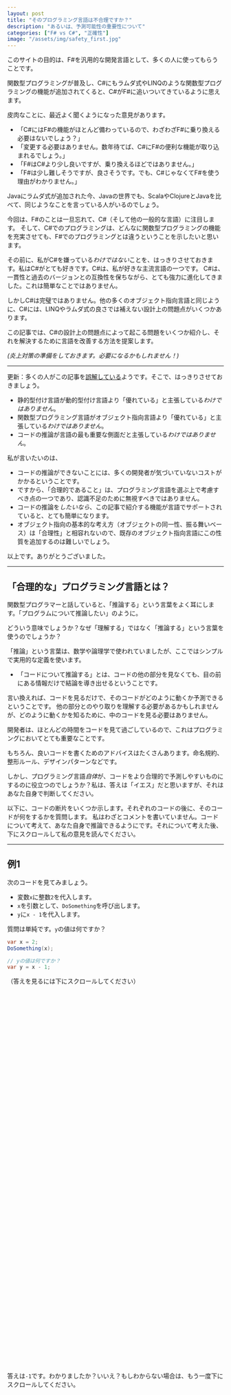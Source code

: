 ```yaml
---
layout: post
title: "そのプログラミング言語は不合理ですか？"
description: "あるいは、予測可能性の重要性について"
categories: ["F# vs C#", "正確性"]
image: "/assets/img/safety_first.jpg"
---
```


このサイトの目的は、F#を汎用的な開発言語として、多くの人に使ってもらうことです。

関数型プログラミングが普及し、C#にもラムダ式やLINQのような関数型プログラミングの機能が追加されてくると、C#がF#に追いついてきているように思えます。

皮肉なことに、最近よく聞くようになった意見があります。

* 「C#にはF#の機能がほとんど備わっているので、わざわざF#に乗り換える必要はないでしょう？」
* 「変更する必要はありません。数年待てば、C#にF#の便利な機能が取り込まれるでしょう。」
* 「F#はC#より少し良いですが、乗り換えるほどではありません。」
* 「F#は少し難しそうですが、良さそうです。でも、C#じゃなくてF#を使う理由がわかりません。」

Javaにラムダ式が追加された今、Javaの世界でも、ScalaやClojureとJavaを比べて、同じようなことを言っている人がいるのでしょう。

今回は、F#のことは一旦忘れて、C#（そして他の一般的な言語）に注目します。
そして、C#でのプログラミングは、どんなに関数型プログラミングの機能を充実させても、F#でのプログラミングとは違うということを示したいと思います。

その前に、私がC#を嫌っている*わけではない*ことを、はっきりさせておきます。私はC#がとても好きです。C#は、私が好きな主流言語の一つです。
C#は、一貫性と過去のバージョンとの互換性を保ちながら、とても強力に進化してきました。これは簡単なことではありません。

しかしC#は完璧ではありません。他の多くのオブジェクト指向言語と同じように、C#には、LINQやラムダ式の良さでは補えない設計上の問題点がいくつかあります。

この記事では、C#の設計上の問題点によって起こる問題をいくつか紹介し、それを解決するために言語を改善する方法を提案します。

*(炎上対策の準備をしておきます。必要になるかもしれません！)*

----

更新：多くの人がこの記事を[誤解している](https://www.washingtonpost.com/local/serious-reading-takes-a-hit-from-online-scanning-and-skimming-researchers-say/2014/04/06/088028d2-b5d2-11e3-b899-20667de76985_story.html)ようです。そこで、はっきりさせておきましょう。

* 静的型付け言語が動的型付け言語より「優れている」と主張している*わけではありません*。
* 関数型プログラミング言語がオブジェクト指向言語より「優れている」と主張している*わけではありません*。
* コードの推論が言語の最も重要な側面だと主張している*わけではありません*。
 
私が言いたいのは、

* コードの推論ができないことには、多くの開発者が気づいていないコストがかかるということです。
* ですから、「合理的であること」は、プログラミング言語を選ぶ上で考慮すべき点の一つであり、認識不足のために無視すべきではありません。
* コードの推論を*したいなら*、この記事で紹介する機能が言語でサポートされていると、とても簡単になります。
* オブジェクト指向の基本的な考え方（オブジェクトの同一性、振る舞いベース）は「合理性」と相容れないので、既存のオブジェクト指向言語にこの性質を追加するのは難しいでしょう。

以上です。ありがとうございました。




----

## 「合理的な」プログラミング言語とは？

関数型プログラマーと話していると、「推論する」という言葉をよく耳にします。「プログラムについて推論したい」のように。

どういう意味でしょうか？なぜ「理解する」ではなく「推論する」という言葉を使うのでしょうか？

「推論」という言葉は、数学や論理学で使われていましたが、ここではシンプルで実用的な定義を使います。

* 「コードについて推論する」とは、コードの他の部分を見なくても、目の前にある情報だけで結論を導き出せるということです。

言い換えれば、コードを見るだけで、そのコードがどのように動くか予測できるということです。
他の部分とのやり取りを理解する必要があるかもしれませんが、どのように動くかを知るために、中のコードを見る必要はありません。

開発者は、ほとんどの時間をコードを見て過ごしているので、これはプログラミングにおいてとても重要なことです。

もちろん、良いコードを書くためのアドバイスはたくさんあります。命名規約、整形ルール、デザインパターンなどです。

しかし、プログラミング言語*自体*が、コードをより合理的で予測しやすいものにするのに役立つのでしょうか？私は、答えは「イエス」だと思いますが、それはあなた自身で判断してください。

以下に、コードの断片をいくつか示します。それぞれのコードの後に、そのコードが何をするかを質問します。
私はわざとコメントを書いていません。コードについて考えて、あなた自身で推論できるようにです。それについて考えた後、下にスクロールして私の意見を読んでください。

-----

## 例1

次のコードを見てみましょう。

* 変数`x`に整数`2`を代入します。
* `x`を引数として、`DoSomething`を呼び出します。
* `y`に`x - 1`を代入します。

質問は単純です。`y`の値は何ですか？

```csharp
var x = 2;
DoSomething(x);

// yの値は何ですか？
var y = x - 1;
```

（答えを見るには下にスクロールしてください）

<br><br><br><br><br><br><br><br><br><br><br><br><br><br><br><br><br>
<br><br><br><br><br><br><br><br><br><br><br><br><br><br><br><br><br>
<br><br><br><br><br><br><br><br><br><br><br><br><br><br><br><br><br>


答えは`-1`です。わかりましたか？いいえ？もしわからない場合は、もう一度下にスクロールしてください。

<br><br><br><br><br><br><br><br><br><br><br><br><br><br><br><br><br>
<br><br><br><br><br><br><br><br><br><br><br><br><br><br><br><br><br>
<br><br><br><br><br><br><br><br><br><br><br><br><br><br><br><br><br>

ひっかけ問題でした！ このコードは、実はJavaScriptです。

全体は次のとおりです。

```csharp
function DoSomething (foo) { x = false}

var x = 2;
DoSomething(x);
var y = x - 1;
```

最低ですね。`DoSomething`は、パラメータを使わずに、`x`に直接アクセスし、それをブール値に変えてしまいます。
そして、`x`から1を引くと、`x`は`false`から`0`に型変換されるので、`y`は`-1`になります。

本当にひどいですよね。言語について誤解させてしまい申し訳ありませんが、言語が予測できない動きをすると、どれほど面倒なことかを示したかっただけです。

JavaScriptはとても便利で重要な言語です。しかし、[合理性](https://stackoverflow.com/a/1995298/1136133)がJavaScriptの[強み](../assets/img/javascript-the-good-parts.jpg)の一つだと主張する人はいないでしょう。
実際、動的な型付け言語のほとんどは、このように[推論しにくい癖](https://www.destroyallsoftware.com/talks/wat)があります。

静的な型付けと適切なスコープ規則のおかげで、C#ではこのようなことは起こりません（無理やりやろうとしない限り）。
C#では、型が正しく一致しないと、実行時にエラーが起こるのではなく、コンパイル時にエラーが起こります。

言い換えれば、C#はJavaScriptよりもはるかに予測しやすいということです。静的型付けの利点です。

これで、言語を予測しやすくするための最初の要件がわかりました。


*__言語を予測可能にするには__*：

1. 変数の型は変更できないようにする。

JavaScriptと比べると、C#は良さそうです。しかし、まだ終わりではありません。

<br><br><br>

*更新：これは、確かに馬鹿げた例です。今思えば、もっと良い例を選ぶべきでした。
分別のある人なら、こんなことはしないことはわかっています。それでも、ポイントは変わりません。JavaScriptは、暗黙の型変換で愚かなことをするのを防いでくれないのです。*

-----

## 例2

次は、全く同じデータを持つ、同じ`Customer`クラスのインスタンスを2つ作ってみます。

さて、この2つは等しいでしょうか？

```csharp
// 2つの顧客を作る
var cust1 = new Customer(99, "J Smith");
var cust2 = new Customer(99, "J Smith");

// true それとも false?
cust1.Equals(cust2);
```

(答えを見るには下にスクロールしてください)

<br><br><br><br><br><br><br><br><br><br><br><br><br><br><br><br><br>
<br><br><br><br><br><br><br><br><br><br><br><br><br><br><br><br><br>
<br><br><br><br><br><br><br><br><br><br><br><br><br><br><br><br><br>


```csharp
// true それとも false?
cust1.Equals(cust2);
```

さあ、どうでしょう？ これは`Customer`クラスがどのように作られているかによって違います。 このコードは*予測できません*。

少なくとも、クラスが`IEquatable`を実装しているかどうかを確認する必要があります。
そして、実際に何が起こっているのかを正確に知るには、クラスの中身を見る必要があるでしょう。

*でも、なぜこれが問題になるのでしょう？*

こう考えてみてください。

* これまで、インスタンスを等しくしたくないと思ったことはどのくらいありましたか？
* これまで、`Equals`メソッドをオーバーライドする必要があったことはどのくらいありましたか？
* これまで、`Equals`メソッドをオーバーライドするのを*忘れた*ためにバグが発生したことはどのくらいありましたか？
* これまで、`GetHashCode`の実装を誤ったためにバグが発生したことはどのくらいありましたか？（比較対象のフィールドが変更されたときに変更するのを忘れたなど）

オブジェクトが等しいかどうかを判断する際、デフォルトでは値を比較するようにして、参照の比較が必要な場合のみ特別な処理を行うようにするのはどうでしょうか？

リストに別の項目を追加しましょう。

*__言語を予測可能にするには__*：

1. 変数の型は変更できないようにする。
2. **同じ値を持つオブジェクトは、デフォルトで等しくする。**

-----

## 例3

次は、全く同じデータを持つ2つのオブジェクトを作りますが、異なるクラスのインスタンスにします。

さて、ここでまた同じ質問です。この2つは等しいでしょうか？

```csharp
// 顧客と注文を作る
var cust = new Customer(99, "J Smith");
var order = new Order(99, "J Smith");

// true それとも false?
cust.Equals(order);
```

(答えを見るには下にスクロールしてください)

<br><br><br><br><br><br><br><br><br><br><br><br><br><br><br><br><br>
<br><br><br><br><br><br><br><br><br><br><br><br><br><br><br><br><br>
<br><br><br><br><br><br><br><br><br><br><br><br><br><br><br><br><br>


```csharp
// true それとも false?
cust.Equals(order);
```

そんな比較に意味はありません！ これはほぼ確実にバグです！そもそも、なぜ2つの異なるクラスを比較するのでしょうか？

オブジェクト自体を比較するのではなく、名前やIDを比較してください。異なる型のオブジェクトを比較することは、コンパイルエラーになるべきです。

もしコンパイルエラーにならないのであれば、それはなぜでしょうか？ たぶん、あなたは間違った変数名を使ってしまっただけなのに、コードに微妙なバグが潜んでしまうことになります。 なぜ言語はそんなことを許してしまうのでしょうか？

リストに別の項目を追加しましょう。

*__言語を予測可能にするには__*：

1. 変数の型は変更できないようにする。
2. 同じ値を持つオブジェクトは、デフォルトで等しくする。
3. **異なる型のオブジェクトを比較すると、コンパイル時エラーになる。**

<br><br><br>
 
*更新：多くの人が、継承関係にあるクラスを比較するときにこれが必要だと指摘しています。もちろん、その通りです。
しかし、この機能のコストは何でしょうか？サブクラスを比較する機能は得られますが、うっかりミスによるエラーを検出する機能は失われます。*

*実際にはどちらが重要でしょうか？それはあなたが決めることです。私は現状維持には利点だけでなくコストも伴うことを明確にしたかっただけです。*

-----

## 例4

このコードでは、`Customer`インスタンスを作るだけです。本当にそれだけ。これ以上シンプルなコードはありません。

```csharp
// 顧客を作成する
var cust = new Customer();

// 期待される出力は？
Console.WriteLine(cust.Address.Country);
```

さて、質問です。`WriteLine`の出力はどうなるでしょうか？

(答えを見るには下にスクロールしてください)

<br><br><br><br><br><br><br><br><br><br><br><br><br><br><br><br><br>
<br><br><br><br><br><br><br><br><br><br><br><br><br><br><br><br><br>
<br><br><br><br><br><br><br><br><br><br><br><br><br><br><br><br><br>



```csharp
// 期待される出力は？
Console.WriteLine(cust.Address.Country);
```

さあ、どうなるでしょう？

これは、`Address`プロパティがnullかどうかによって変わります。そして、それを知るには、また`Customer`クラスの中身を見なければなりません。

コンストラクターは、オブジェクトを作るときにすべてのフィールドを初期化するべきだというベストプラクティスはありますが、
なぜ言語はそれを強制しないのでしょうか？

もしアドレスが必要なら、コンストラクターで必須にすれば良いのです。
そして、アドレスが必ずしも必要ないなら、`Address`プロパティはオプションで、値がない場合もあることを明確に示すべきです。

リストに項目をもう一つ追加しましょう。

*__言語を予測可能にするには__*：

1. 変数の型は変更できないようにする。
2. 同じ値を持つオブジェクトは、デフォルトで等しくする。
3. 異なる型のオブジェクトを比較すると、コンパイル時エラーになる。
4. **オブジェクトは*常に*有効な状態に初期化されなければならない。そうでない場合はコンパイル時エラーになる。**

-----

## 例5

次の例では、こんなことをやってみます。

* まず、顧客を作ります。
* それを、ハッシュを使った集合に追加します。
* そして、その顧客オブジェクトで何らかの処理を行います。
* 最後に、その顧客がまだ集合に含まれているかどうかを確認します。

何が問題になる可能性があるでしょうか？

```csharp
// 顧客を作成する
var cust = new Customer(99, "J Smith");

// 集合に追加する
var processedCustomers = new HashSet<Customer>();
processedCustomers.Add(cust);

// 処理を行う
ProcessCustomer(cust);

// 集合に顧客が含まれているか？ true それとも false?
processedCustomers.Contains(cust);
```

では、このコードの最後で、集合に顧客はまだ含まれているでしょうか？

(答えを見るには下にスクロールしてください)

<br><br><br><br><br><br><br><br><br><br><br><br><br><br><br><br><br>
<br><br><br><br><br><br><br><br><br><br><br><br><br><br><br><br><br>
<br><br><br><br><br><br><br><br><br><br><br><br><br><br><br><br><br>


```csharp
// 集合に顧客が含まれているか？
processedCustomers.Contains(cust);
```

もしかしたら含まれているかもしれませんし、含まれていないかもしれません。

これは2つの要素に依存します。

* 1つ目は、顧客のハッシュコードが、IDなどの*可変*フィールドに依存しているかどうかです。
* 2つ目は、`ProcessCustomer`がこのフィールドを変更するかどうかです。

もしこれらの条件が両方とも当てはまる場合、ハッシュ値は変更されてしまい、顧客は集合から見かけ上消えてしまいます（実際にはまだどこかに残っているのですが！）。

これは、パフォーマンスやメモリ使用量に微妙な問題を引き起こす可能性があります（例えば、集合がキャッシュとして使われている場合など）。

プログラミング言語はどうすればこの問題を防ぐことができるでしょうか？

1つの方法は、`GetHashCode`で使用されるフィールドまたはプロパティは不変でなければならないが、他のプロパティは可変でもよいとすることです。しかし、それは実際には非現実的です。

代わりに、`Customer`クラス全体を不変にする方が良いでしょう！

`Customer`クラスが不変であり、`ProcessCustomer`が変更を加えたい場合は、顧客の*新しいバージョン*を返す必要があり、コードは次のようになります。

```csharp
// 顧客を作成する
var cust = new ImmutableCustomer(99, "J Smith");

// 集合に追加する
var processedCustomers = new HashSet<ImmutableCustomer>();
processedCustomers.Add(cust);

// 処理を行い、変更を返す
var changedCustomer = ProcessCustomer(cust);

// true それとも false?
processedCustomers.Contains(cust);
```

`ProcessCustomer`の行が以下のように変更されていることに注目してください。

```csharp
var changedCustomer = ProcessCustomer(cust);
```

`ProcessCustomer`が何かを変更したことは、このコードを見るだけで明らかです。
`ProcessCustomer`が何も変更*しなかった*場合、オブジェクトを返す必要はまったくありません。

質問に戻ると、この実装では、`ProcessCustomer`が何をするかに関係なく、元の顧客が集合に含まれていることが保証されていることは明らかです。

もちろん、新しいものと古いもののどちらを（または両方）集合に入れるべきかという問題は解決しません。
しかし、可変の顧客を使う実装とは異なり、この問題は明確になり、見落とされることはありません。

というわけで、[不変性は最高](https://stackoverflow.com/a/4763485/1136133)！

リストに項目をもう一つ追加しましょう。

*__言語を予測可能にするには__*：

1. 変数の型は変更できないようにする。
2. 同じ値を持つオブジェクトは、デフォルトで等しくする。
3. 異なる型のオブジェクトを比較すると、コンパイル時エラーになる。
4. オブジェクトは*常に*有効な状態に初期化されなければならない。そうでない場合はコンパイル時エラーになる。
5. **作成後は、オブジェクトとコレクションは*不変*でなければならない。**

不変性についてのちょっとしたジョーク：

> 「電球を変えるには何人のHaskellプログラマーが必要ですか？」

> 「Haskellプログラマーは電球を“変え”ません。“取り替え”ます。それも、家ごとそっくり“取り替え”なければなりません。」

ほぼ完了ですが、あと一つだけ残っています！

-----

## 例6

最後の例では、`CustomerRepository`から顧客を取得してみましょう。

```csharp
// リポジトリを作成する
var repo = new CustomerRepository();

// IDで顧客を検索する
var customer = repo.GetById(42);

// 期待される出力は？
Console.WriteLine(customer.Id);
```

では、質問です。`customer = repo.GetById(42)`を実行した後、`customer.Id`の値は何でしょうか？

(答えを見るには下にスクロールしてください)

<br><br><br><br><br><br><br><br><br><br><br><br><br><br><br><br><br>
<br><br><br><br><br><br><br><br><br><br><br><br><br><br><br><br><br>
<br><br><br><br><br><br><br><br><br><br><br><br><br><br><br><br><br>


```csharp
var customer = repo.GetById(42);

// 期待される出力は？
Console.WriteLine(customer.Id);
```

もちろん、場合によりますよね。

`GetById`のメソッドシグネチャを見ると、常に`Customer`を返すように見えます。でも、*本当に*そうでしょうか？

顧客が見つからない場合はどうなるのでしょう？ `repo.GetById`は`null`を返すのでしょうか？ 例外をスローするのでしょうか？ 今のコードを見るだけでは、わかりません。

特に、`null`を返すのは最悪です。 `null`は`Customer`のふりをしておいて、コンパイラに怒られることなく`Customer`変数に代入できます。
ところが、いざ何かしようとすると、邪悪な笑い声とともに、あなたの顔の前で爆発します。残念ながら、このコードからnullが返されるかどうかは、見分けることができません。

例外処理の方がまだマシです。少なくとも型指定されていて、コンテキスト情報が含まれているからです。 しかし、メソッドシグネチャを見ても、どんな例外がスローされるのかはわかりません。 
確実に知るには、ソースコードの中身を見るしかありません（運が良ければ最新のドキュメントもあるでしょう）。

では、もし言語が`null`も例外も許さないとしたらどうでしょう？ どうすれば良いのでしょうか？

答えは、顧客*または*エラーのいずれかを含む特別なクラスを返すように強制することです。

```csharp
// リポジトリを作成する
var repo = new CustomerRepository();

// IDで顧客を検索し、
// CustomerOrError結果を返す
var customerOrError = repo.GetById(42);
```

この「customerOrError」という結果を処理するコードは、それがどんな種類の結果なのかをテストし、それぞれの場合を個別に処理する必要があります。

```csharp
// 両方のケースを処理する
if (customerOrError.IsCustomer)
    Console.WriteLine(customerOrError.Customer.Id);

if (customerOrError.IsError)
    Console.WriteLine(customerOrError.ErrorMessage);
```

これは、ほとんどの関数型言語で採用されているアプローチです。 直和型など、この手法をサポートする便利な機能があれば、言語として役立ちますが、
たとえなくても、コードの動作を明確にしたい場合は、このアプローチが唯一の方法です。（この手法の詳細については、[こちら](https://fsharpforfunandprofit.com/rop/)をご覧ください。）

これで、リストに最後の2つの項目を追加できました。

*__言語を予測可能にするには__*：

1. 変数の型は変更できないようにする。
2. 同じ値を持つオブジェクトは、デフォルトで等しくする。
3. 異なる型のオブジェクトを比較すると、コンパイル時エラーになる。
4. オブジェクトは*常に*有効な状態に初期化されなければならない。そうでない場合はコンパイル時エラーになる。
5. 作成後は、オブジェクトとコレクションは*不変*でなければならない。
6. **nullは許可されない。**
7. **欠落データまたはエラーは、関数シグネチャで明示的にする必要がある。**

グローバル変数、副作用、キャストなどの誤用を示すコードスニペットをもっと紹介することもできますが、この辺りでやめておきましょう。もうお分かりいただけたかと思います！

## あなたのプログラミング言語は*これ*ができますか？

プログラミング言語にこれらの追加を行うことで、より合理的になることは明らかだと思います。

残念ながら、C#のような主流のオブジェクト指向言語は、これらの機能を追加する可能性は非常に低いです。

まず、既存のコードすべてに大きな変更を加えることになります。

さらに、これらの変更の多くは、オブジェクト指向プログラミングモデル自体と根本的に矛盾しています。

たとえば、オブジェクト指向モデルでは、オブジェクトの同一性が最も重要なので、*当然*参照による等価性がデフォルトになります。

また、オブジェクト指向の観点からは、2つのオブジェクトをどのように比較するかは、完全にオブジェクト自体に委ねられます。 オブジェクト指向は多態的な振る舞いに関するものであり、コンパイラが口出しすべきではありません！
同様に、オブジェクトをどのように構築して初期化するかも、完全にオブジェクト自体に委ねられます。 何が許可されるべきか、許可されるべきでないかについての規則はありません。

最後に、静的に型付けされたオブジェクト指向言語に、項目4の初期化制約を実装せずに、null非許容参照型を追加することは非常に困難です。
Eric Lippert氏が述べているように、[「null非許容性は、12年後に後付けしたいものではなく、最初から型システムに組み込みたいものです」](https://blog.coverity.com/2013/11/20/c-non-nullable-reference-types/)。

対照的に、ほとんどの関数型プログラミング言語は、これらの「予測可能性が高い」機能を言語の中核部分として備えています。

たとえば、F#では、リストされている項目の1つを除くすべてが言語に組み込まれています。

1. 値は型を変更できません。（これは、たとえばintからfloatへの暗黙的なキャストも含まれます）。
2. 同じ内部データを持つレコードは、デフォルトで等しくなります。
3. 異なる型の値を比較することは、コンパイル時エラーです。
4. 値は*必ず*有効な状態に初期化する必要があります。そうでない場合はコンパイル時エラーになります。
5. 作成後、値はデフォルトで不変です。
6. 一般的に、nullは許可されません。

項目7はコンパイラによって強制されるものではありません。しかし、一般的には、エラーを返すために例外ではなく判別共用体（直和型）が使われます。
その結果、関数シグネチャは、どのようなエラーが発生する可能性があるのかを正確に示すことができるのです。

確かに、F# を使う場合でも、まだ注意すべき点はたくさんあります。例えば、可変の値を使うことも*できます*し、例外を生成してスローすることも*できます*。また、F# 以外のコードから null が渡される場合もあるでしょう。

しかし、F# では、このようなコードは一般的ではなく、むしろ「コードの臭い」と見なされます。

Haskellなどの他の言語は、F#よりもさらに純粋です（したがって、より合理的です）。 しかし、Haskellプログラムでさえ完璧ではありません。

実際、*完全に*推論可能でありながら実用的な言語はありません。 しかしそれでも、一部の言語は確かに他の言語よりも合理的です。

多くの人が関数型スタイルのコードに熱中する（たとえそれが[奇妙な記号](https://gist.github.com/folone/6089236)でいっぱいだったとしても、「シンプル」と呼ぶ）、その理由の一つはまさにこれだと思います。
不変性、副作用の欠如、そして他のすべての関数型プログラミングの原則は、連携して作用し、コードの合理性と予測可能性を高めます。
その結果、認知的な負担が軽減され、目の前のコードのみに集中できるようになるのです。


## ラムダ式は解決策ではありません

ここまで読んで、私が提案した改善点が、ラムダ式や高階関数といった言語の拡張とは関係ないことは、もうお分かりでしょう。

つまり、私が合理性に注目するということは、**言語で*何ができるか*よりも、言語で*何ができないか*の方に関心がある**ということです。
私は、間違って愚かなことをしてしまうのを防いでくれる言語を求めているのです。

言い換えれば、もしnullを許容しない言語Aと、高階型をサポートしているけれどnullを簡単に許容してしまう言語Bのどちらかを選ばなければならないとしたら、
私は迷わず言語Aを選びます。

## よくある質問

いくつか予想される質問に答えておきましょう。

**質問：例として挙げているコードは、ちょっと不自然じゃないですか？注意深くコーディングして、良いプラクティスに従えば、これらの機能がなくても安全なコードは書けますよね？**

はい、その通りです。安全なコードを書けないとは言ってません。しかし、この記事は安全なコードを書くことではなく、コードについて*推論する*ことについてです。コードについて推論するのと、安全なコードを書くのとは、違います。

注意深くコーディングすれば安全なコードを書ける、ということではありません。注意を怠ったときに何が起こるか、ということです！
つまり、*プログラミング言語*は（コーディングガイドライン、テスト、IDE、開発プラクティスではなく）、コードについて推論するためのサポートを提供してくれるのでしょうか？

**質問：あなたは、言語はこれらの機能を持つ*べき*だと言っているのですか？ ちょっと傲慢じゃないですか？**

この記事をよく読んでください。私はそんなことは一言も言っていません。私が言っているのは、

> *もし*あなたが自分のコードについて推論できるようにしたいのであれば、*そうすれば*私が言及する機能をあなたの言語がサポートしていれば、はるかに簡単になります。

ということです。もし、コードについて推論することがそれほど重要ではないのであれば、私の言っていることは無視してください！

**質問：プログラミング言語の一つの側面だけに注目するのは、あまりにも限定的すぎませんか？ 他の特性も同じくらい重要なのではありませんか？**

はい、もちろんです。私はこのトピックに関して絶対主義者ではありません。
包括的なライブラリ、優れたツール、歓迎的なコミュニティ、エコシステムの強さなども非常に重要だと思います。

しかし、この記事の目的は、冒頭で述べたような「C\#にはすでにF\#のほとんどの機能があるので、なぜわざわざ乗り換える必要があるのですか？」といった意見に答えることでした。

**質問：あなたはなぜ、動的型付け言語をそんなに早く切り捨てるのですか？**

まず、先ほどのJavaScriptの例について、JavaScript開発者にお詫び申し上げます！

私は動的型付け言語も好きです。そして、私のお気に入りの言語の一つであるSmalltalkは、この記事で話してきた基準からすると全く合理的ではありません。
この記事は、どの言語が一般的に「最高」なのかを主張しようとしているのではなく、言語選択の一つの側面について議論しているだけです。

**質問：不変データ構造は遅く、多くの追加のメモリ割り当てが発生します。これはパフォーマンスに影響しませんか？**

この記事では、これらの機能がパフォーマンスに与える影響（またはその他の側面）については扱いません。

しかし、コードの品質とパフォーマンスのどちらを優先すべきかという質問は、確かに重要です。それはあなたが決めることであり、状況によって異なります。

個人的には、そうしないだけの説得力のある理由がない限り、安全性と品質を優先します。私が好きな標語があります。

![安全性、品質、数量、の順番](../assets/img/safety_first.jpg)

## まとめ

この記事は「合理性」だけで言語を選ぶように説得しようとしているのではない、と先ほど述べました。しかし、それは完全には真実ではありません。

もしあなたがすでにC\#やJavaのような静的型付けの高水準言語を選んでいるのであれば、
合理性のようなものは、あなたの言語選択において重要な基準であったはずです。

その場合、この記事の例が、あなたが選んだプラットフォーム（.NETまたはJVM）上で、さらに「合理的な」言語を使ってみようという気になるきっかけになれば幸いです。

現状維持の論拠、つまり「今の言語が最終的には『追いつく』だろう」という論拠は、純粋に機能の面では正しいかもしれません。
しかし、将来的な機能強化がどれだけ行われても、オブジェクト指向言語のコアとなる設計思想を変えることはできません。
nullや可変性、等価性のオーバーライドの必要性から逃れることはできないでしょう。

F\#やScala/Clojureの良い点は、これらの関数型プログラミング言語の選択肢は、エコシステムを変える必要がなく、コードの品質をすぐに改善できることです。

従来通りのビジネスのコストと比較して、リスクはかなり低いと思います。

*（スキルのある人材の確保、トレーニング、サポートなどの問題は、別の記事で取り上げます。
しかし、採用について心配な場合は、[これ](https://www.paulgraham.com/pypar.html)、
[これ](https://twitter.com/panesofglass/status/559431579328475136)、
[これ](https://twitter.com/foxyjackfox/status/559415445594206208)、
[これ](https://wesmorgan.svbtle.com/recruiting-software-developers-language-matters)をご覧ください。）*

